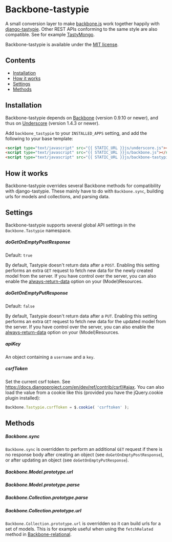 # Backbone-tastypie
A small conversion layer to make [backbone.js](https://github.com/documentcloud/backbone) work together happily with
[django-tastypie](https://github.com/toastdriven/django-tastypie). Other REST APIs conforming to the same style are
also compatible. See for example [TastyMongo](https://github.com/ProgressiveCompany/TastyMongo).

Backbone-tastypie is available under the [MIT license](https://github.com/PaulUithol/backbone-tastypie/blob/master/LICENSE.txt).

## Contents

* [Installation](#installation)
* [How it works](#how-it-works)
* [Settings](#settings)
* [Methods](#methods)

## Installation

Backbone-tastypie depends on [Backbone](https://github.com/documentcloud/backbone) (version 0.9.10 or newer),
and thus on [Underscore](https://github.com/documentcloud/underscore) (version 1.4.3 or newer).

Add `backbone_tastypie` to your `INSTALLED_APPS` setting, and add the following to your base template:

```html
<script type="text/javascript" src="{{ STATIC_URL }}js/underscore.js"></script>
<script type="text/javascript" src="{{ STATIC_URL }}js/backbone.js"></script>
<script type="text/javascript" src="{{ STATIC_URL }}js/backbone-tastypie.js"></script>
```

## How it works

Backbone-tastypie overrides several Backbone methods for compatibility with django-tastypie. These mainly have to do
with `Backbone.sync`, building urls for models and collections, and parsing data.

## Settings

Backbone-tastypie supports several global API settings in the `Backbone.Tastypie` namespace.

##### doGetOnEmptyPostResponse

Default: `true`

By default, Tastypie doesn't return data after a `POST`. Enabling this setting performs an extra `GET` request to fetch
new data for the newly created model from the server. If you have control over the server, you can also enable the
[always-return-data](http://django-tastypie.readthedocs.org/en/latest/resources.html#always-return-data)
option on your (Model)Resources.

##### doGetOnEmptyPutResponse

Default: `false`

By default, Tastypie doesn't return data after a `PUT`. Enabling this setting performs an extra `GET` request to fetch
new data for the updated model from the server. If you have control over the server, you can also enable the
[always-return-data](http://django-tastypie.readthedocs.org/en/latest/resources.html#always-return-data)
option on your (Model)Resources.

##### apiKey

An object containing a `username` and a `key`.

##### csrfToken

Set the current csrf token. See https://docs.djangoproject.com/en/dev/ref/contrib/csrf/#ajax. You can also load the
value from a cookie like this (provided you have the jQuery.cookie plugin installed):

```javascript
Backbone.Tastypie.csrfToken = $.cookie( 'csrftoken' );
```

## Methods

##### Backbone.sync

`Backbone.sync` is overridden to perform an additional `GET` request if there is no response body after creating an object
(see `doGetOnEmptyPostResponse`), or after updating an object (see `doGetOnEmptyPutResponse`).

##### Backbone.Model.prototype.url

##### Backbone.Model.prototype.parse

##### Backbone.Collection.prototype.parse

##### Backbone.Collection.prototype.url

`Backbone.Collection.prototype.url` is overridden so it can build urls for a set of models. This is for example useful
when using the `fetchRelated` method in [Backbone-relational](https://github.com/PaulUithol/Backbone-relational/).
